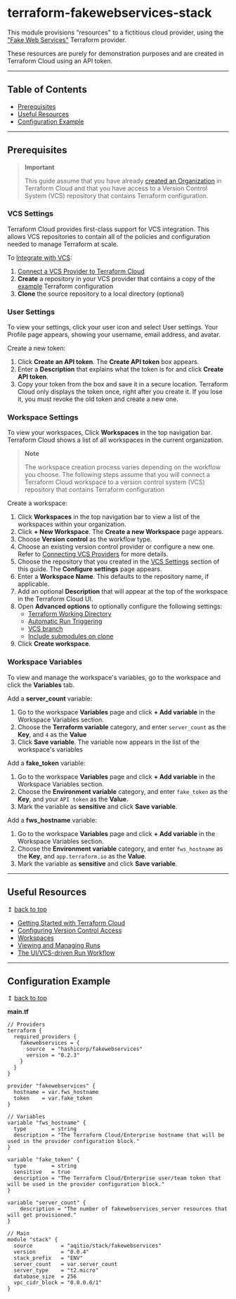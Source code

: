 # terraform-fakewebservices-stack

This module provisions "resources" to a fictitious cloud provider, using the ["Fake Web Services"](https://github.com/hashicorp/terraform-provider-fakewebservices) Terraform provider.

These resources are purely for demonstration purposes and are created in Terraform Cloud using an API token.

---

## Table of Contents
- [Prerequisites](#Prerequisites)
- [Useful Resources](#useful-resources)
- [Configuration Example](#configuration-example)

---

## Prerequisites

> **Important**
>
>This guide assume that you have already [created an Organization](https://www.terraform.io/cloud-docs/users-teams-organizations/organizations#creating-organizations) in Terraform Cloud and that you have access to a Version Control System (VCS) repository that contains Terraform configuration.

### VCS Settings
Terraform Cloud provides first-class support for VCS integration. This allows VCS repositories to contain all of the policies and configuration needed to manage Terraform at scale.

To [Integrate with VCS](https://www.terraform.io/docs/cloud/getting-started/policies.html#integrating-with-vcs):

1. [Connect a VCS Provider to Terraform Cloud](https://www.terraform.io/docs/cloud/vcs/index.html)
1. **Create** a repository in your VCS provider that contains a copy of the [example](./example/) Terraform configuration
1. **Clone** the source repository to a local directory (optional)

### User Settings
To view your settings, click your user icon and select User settings. Your Profile page appears, showing your username, email address, and avatar.

Create a new token:

1. Click **Create an API token**. The **Create API token** box appears.
1. Enter a **Description** that explains what the token is for and click **Create API token**.
1. Copy your token from the box and save it in a secure location. Terraform Cloud only displays the token once, right after you create it. If you lose it, you must revoke the old token and create a new one.

### Workspace Settings
To view your workspaces, Click **Workspaces** in the top navigation bar. Terraform Cloud shows a list of all workspaces in the current organization.

> **Note**
>
>The workspace creation process varies depending on the workflow you choose. The following steps assume that you will connect a Terraform Cloud workspace to a version control system (VCS) repository that contains Terraform configuration

Create a workspace:

1. Click **Workspaces** in the top navigation bar to view a list of the workspaces within your organization.
1. Click **+ New Workspace**. The **Create a new Workspace** page appears.
1. Choose **Version control** as the workflow type.
1. Choose an existing version control provider or configure a new one. Refer to [Connecting VCS Providers](https://www.terraform.io/cloud-docs/vcs) for more details.
1. Choose the repository that you created in the [VCS Settings](#vcs-settings) section of this guide. The **Configure settings** page appears.
1. Enter a **Workspace Name**. This defaults to the repository name, if applicable.
1. Add an optional **Description** that will appear at the top of the workspace in the Terraform Cloud UI.
1. Open **Advanced options** to optionally configure the following settings:
    * [Terraform Working Directory](https://www.terraform.io/cloud-docs/workspaces/settings#terraform-working-directory)
    * [Automatic Run Triggering](https://www.terraform.io/cloud-docs/workspaces/settings/vcs#automatic-run-triggering)
    * [VCS branch](https://www.terraform.io/cloud-docs/workspaces/settings/vcs#vcs-branch)
    * [Include submodules on clone](https://www.terraform.io/cloud-docs/workspaces/settings/vcs#include-submodules-on-clone)
1. Click **Create workspace**.

### Workspace Variables
To view and manage the workspace's variables, go to the workspace and click the **Variables** tab.

Add a **server_count** variable:

1. Go to the workspace **Variables** page and click **+ Add variable** in the Workspace Variables section.
1. Choose the **Terraform variable** category, and enter `server_count` as the **Key**, and `4` as the **Value**
1. Click **Save variable**. The variable now appears in the list of the workspace's variables

Add a **fake_token** variable:

1. Go to the workspace **Variables** page and click **+ Add variable** in the Workspace Variables section.
1. Choose the **Environment variable** category, and enter `fake_token` as the **Key**, and your `API token` as the **Value**.
1. Mark the variable as **sensitive** and click **Save variable**.

Add a **fws_hostname** variable:

1. Go to the workspace **Variables** page and click **+ Add variable** in the Workspace Variables section.
1. Choose the **Environment variable** category, and enter `fws_hostname` as the **Key**, and `app.terraform.io` as the **Value**.
1. Mark the variable as **sensitive** and click **Save variable**.

---

## Useful Resources

↥ [back to top](#table-of-contents)

- [Getting Started with Terraform Cloud](https://www.terraform.io/docs/cloud/getting-started/index.html)
- [Configuring Version Control Access](https://www.terraform.io/docs/cloud/getting-started/vcs.html)
- [Workspaces](https://www.terraform.io/cloud-docs/workspaces#workspaces)
- [Viewing and Managing Runs](https://www.terraform.io/cloud-docs/run/manage)
- [The UI/VCS-driven Run Workflow](https://www.terraform.io/cloud-docs/run/ui)

---

## Configuration Example


↥ [back to top](#table-of-contents)

**main.tf**
```hcl
// Providers
terraform {
  required_providers {
    fakewebservices = {
      source  = "hashicorp/fakewebservices"
      version = "0.2.3"
    }
  }
}

provider "fakewebservices" {
  hostname = var.fws_hostname
  token    = var.fake_token
}

// Variables
variable "fws_hostname" {
  type        = string
  description = "The Terraform Cloud/Enterprise hostname that will be used in the provider configuration block."
}

variable "fake_token" {
  type        = string
  sensitive   = true
  description = "The Terraform Cloud/Enterprise user/team token that will be used in the provider configuration block."
}

variable "server_count" {
    description = "The number of fakewebservices_server resources that will get provisioned."
}

// Main
module "stack" {
  source         = "aqitio/stack/fakewebservices"
  version        = "0.0.4"
  stack_prefix   = "ENV"
  server_count   = var.server_count
  server_type    = "t2.micro"
  database_size  = 256
  vpc_cidr_block = "0.0.0.0/1"
}
```
